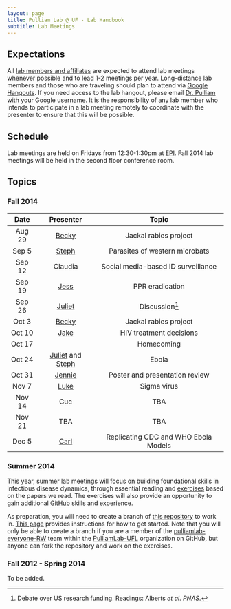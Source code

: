 ```yaml
---
layout: page
title: Pulliam Lab @ UF - Lab Handbook
subtitle: Lab Meetings
---
```


## Expectations

All [lab members and affiliates](http://pulliamlab.org/people) are expected to attend lab meetings whenever possible and to lead 1-2 meetings per year. Long-distance lab members and those who are traveling should plan to attend via [Google Hangouts](https://plus.google.com/hangouts/_/event/cdve2cmnj0c0rr3re5o2dq1s0i0). If you need access to the lab hangout, please email [Dr. Pulliam](http://pulliamlab.org/people/pulliam) with your Google username. It is the responsibility of any lab member who intends to participate in a lab meeting remotely to coordinate with the presenter to ensure that this will be possible.

## Schedule

Lab meetings are held on Fridays from 12:30-1:30pm at [EPI](http://epi.ufl.edu "EPI @ UF"). Fall 2014 lab meetings will be held in the second floor conference room.

## Topics

### Fall 2014

Date|Presenter|Topic|
:--:|:--:|:----:|
Aug 29|[Becky](http://pulliamlab.org/people/borchering)|Jackal rabies project|
Sep 5|[Steph](http://pulliamlab.org/people/cinkovich)|Parasites of western microbats|
Sep 12|Claudia|Social media-based ID surveillance|
Sep 19|[Jess](http://pulliamlab.org/people/rowland)|PPR eradication|
Sep 26|[Juliet](http://pulliamlab.org/people/pulliam)|Discussion[^read]|
Oct 3|[Becky](http://pulliamlab.org/people/borchering)|Jackal rabies project|
Oct 10|[Jake](http://pulliamlab.org/people/ball)|HIV treatment decisions|
Oct 17| |Homecoming|
Oct 24|[Juliet](http://pulliamlab.org/people/pulliam) and [Steph](http://pulliamlab.org/people/cinkovich)|Ebola|
Oct 31|[Jennie](http://pulliamlab.org/people/lord)|Poster and presentation review|
Nov 7|[Luke](http://pulliamlab.org/people/trimmersmith)|Sigma virus|
Nov 14|Cuc|TBA|
Nov 21|TBA|TBA|
Dec 5|[Carl](http://pulliamlab.org/people/pearson)|Replicating CDC and WHO Ebola Models|

[^read]: Debate over US research funding. Readings: Alberts _et al_. _PNAS_.

### Summer 2014

This year, summer lab meetings will focus on building foundational skills in infectious disease dynamics, through essential reading and  [exercises](http://www.pulliamlab.org/summer2014/) based on the papers we read. The exercises will also provide an opportunity to gain additional [GitHub](http://github.com/) skills and experience.

As preparation, you will need to create a branch of [this repository](https://github.com/PulliamLab-UFL/summer2014) to work in. [This page](branch.html) provides instructions for how to get started. Note that you will only be able to create a branch if you are a member of the [pulliamlab-everyone-RW](https://github.com/orgs/PulliamLab-UFL/teams/pulliamlab-everyone-rw/) team within the [PulliamLab-UFL](https://github.com/PulliamLab-UFL) organization on GitHub, but anyone can fork the repository and work on the exercises.

### Fall 2012 - Spring 2014

To be added.
